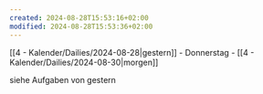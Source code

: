 ```yaml
---
created: 2024-08-28T15:53:16+02:00
modified: 2024-08-28T15:53:36+02:00
---
```

[[4 - Kalender/Dailies/2024-08-28|gestern]]  - Donnerstag - [[4 - Kalender/Dailies/2024-08-30|morgen]]

siehe Aufgaben von gestern